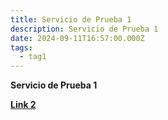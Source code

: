 ```yaml
---
title: Servicio de Prueba 1
description: Servicio de Prueba 1
date: 2024-09-11T16:57:00.000Z
tags:
  - tag1
---
```

**Servicio de Prueba 1**

**[Link 2](somelink.com)**
